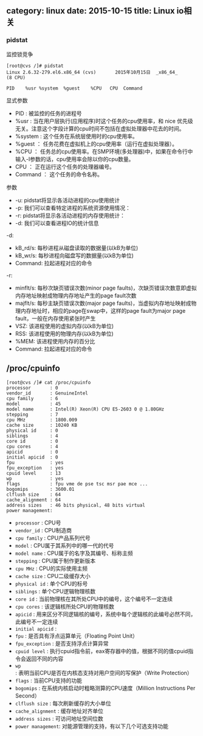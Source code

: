 category: linux
date: 2015-10-15
title: Linux io相关
---

### pidstat
监控锁竞争
```shell
[root@cvs /]# pidstat
Linux 2.6.32-279.el6.x86_64 (cvs)       2015年10月15日  _x86_64_        (8 CPU)

PID    %usr %system  %guest    %CPU   CPU  Command
```
显式参数
* PID : 被监控的任务的进程号
* %usr :  当在用户层执行(应用程序)时这个任务的cpu使用率，和 nice 优先级无关。注意这个字段计算的cpu时间不包括在虚拟处理器中花去的时间。
* %system :  这个任务在系统层使用时的cpu使用率。
* %guest ：  任务花费在虚拟机上的cpu使用率（运行在虚拟处理器）。
* %CPU ：  任务总的cpu使用率。在SMP环境(多处理器)中，如果在命令行中输入-I参数的话，cpu使用率会除以你的cpu数量。
* CPU ： 正在运行这个任务的处理器编号。
* Command ： 这个任务的命令名称。

参数
* -u: pidstat将显示各活动进程的cpu使用统计
* -p: 我们可以查看特定进程的系统资源使用情况：
* -r: pidstat将显示各活动进程的内存使用统计：
* -d: 我们可以查看进程IO的统计信息

-d:
* kB_rd/s: 每秒进程从磁盘读取的数据量(以kB为单位)
* kB_wr/s: 每秒进程向磁盘写的数据量(以kB为单位)
* Command: 拉起进程对应的命令

-r:
* minflt/s: 每秒次缺页错误次数(minor page faults)，次缺页错误次数意即虚拟内存地址映射成物理内存地址产生的page fault次数
* majflt/s: 每秒主缺页错误次数(major page faults)，当虚拟内存地址映射成物理内存地址时，相应的page在swap中，这样的page fault为major page fault，一般在内存使用紧张时产生
* VSZ:      该进程使用的虚拟内存(以kB为单位)
* RSS:      该进程使用的物理内存(以kB为单位)
* %MEM:     该进程使用内存的百分比
* Command:  拉起进程对应的命令

## /proc/cpuinfo
```shell
[root@cvs /]# cat /proc/cpuinfo
processor       : 0
vendor_id       : GenuineIntel
cpu family      : 6
model           : 45
model name      : Intel(R) Xeon(R) CPU E5-2603 0 @ 1.80GHz
stepping        : 7
cpu MHz         : 1800.009
cache size      : 10240 KB
physical id     : 0
siblings        : 4
core id         : 0
cpu cores       : 4
apicid          : 0
initial apicid  : 0
fpu             : yes
fpu_exception   : yes
cpuid level     : 13
wp              : yes
flags           : fpu vme de pse tsc msr pae mce ...
bogomips        : 3600.01
clflush size    : 64
cache_alignment : 64
address sizes   : 46 bits physical, 48 bits virtual
power management:
```
* `processor`       : CPU号
* `vendor_id`       : CPU制造商   
* `cpu family`      : CPU产品系列代号
* `model`           : CPU属于其系列中的哪一代的代号
* `model name`      : CPU属于的名字及其编号、标称主频
* `stepping`        : CPU属于制作更新版本
* `cpu MHz`         : CPU的实际使用主频
* `cache size`      : CPU二级缓存大小
* `physical id`     : 单个CPU的标号
* `siblings`        : 单个CPU逻辑物理核数
* `core id`         : 当前物理核在其所处CPU中的编号，这个编号不一定连续
* `cpu cores`       : 该逻辑核所处CPU的物理核数
* `apicid`          : 用来区分不同逻辑核的编号，系统中每个逻辑核的此编号必然不同，此编号不一定连续
* `initial apicid`  :
* `fpu`             : 是否具有浮点运算单元（Floating Point Unit）
* `fpu_exception`   : 是否支持浮点计算异常
* `cpuid level`     : 执行cpuid指令前，eax寄存器中的值，根据不同的值cpuid指令会返回不同的内容
* `wp`              : 表明当前CPU是否在内核态支持对用户空间的写保护（Write Protection）
* `flags`           : 当前CPU支持的功能
* `bogomips`        : 在系统内核启动时粗略测算的CPU速度（Million Instructions Per Second）
* `clflush size`    : 每次刷新缓存的大小单位
* `cache_alignment` : 缓存地址对齐单位
* `address sizes`   : 可访问地址空间位数
* `power management`: 对能源管理的支持，有以下几个可选支持功能
